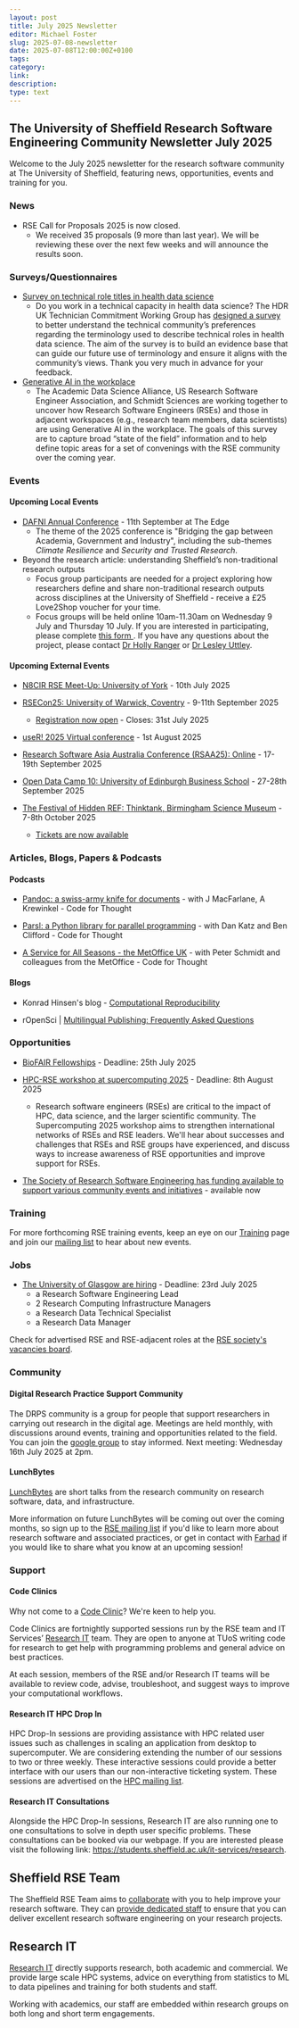 ```yaml
---
layout: post
title: July 2025 Newsletter
editor: Michael Foster
slug: 2025-07-08-newsletter
date: 2025-07-08T12:00:00Z+0100
tags:
category:
link:
description:
type: text
---
```



## The University of Sheffield Research Software Engineering Community Newsletter July 2025

Welcome to the July 2025 newsletter for the research software community at The University of Sheffield, featuring news, opportunities, events and training for you.

### News

- RSE Call for Proposals 2025 is now closed.
    - We received 35 proposals (9 more than last year). We will be reviewing these over the next few weeks and will announce the results soon.

### Surveys/Questionnaires
- [Survey on technical role titles in health data science](https://www.software.ac.uk/news/hdr-uk-launches-survey-about-technical-roles-health-data-science)
  - Do you work in a technical capacity in health data science? The HDR UK Technician Commitment Working Group has [designed a survey](https://www.surveymonkey.com/r/5MT63FM) to better understand the technical community’s preferences regarding the terminology used to describe technical roles in health data science. The aim of the survey is to build an evidence base that can guide our future use of terminology and ensure it aligns with the community’s views. Thank you very much in advance for your feedback.
- [Generative AI in the workplace](https://form.jotform.com/251737608797069)
  - The Academic Data Science Alliance, US Research Software Engineer Association, and Schmidt Sciences are working together to uncover how Research Software Engineers (RSEs) and those in adjacent workspaces (e.g., research team members, data scientists) are using Generative AI in the workplace. The goals of this survey are to capture broad “state of the field” information and to help define topic areas for a set of convenings with the RSE community over the coming year.

### Events

#### Upcoming Local Events
- [DAFNI Annual Conference](https://www.dafni.ac.uk/annual-conference-2025/) - 11th September at The Edge
  - The theme of the 2025 conference is "Bridging the gap between Academia, Government and Industry", including the sub-themes _Climate Resilience_ and _Security and Trusted Research_.
- Beyond the research article: understanding Sheffield’s non-traditional research outputs
  - Focus group participants are needed for a project exploring how researchers define and share non-traditional research outputs across disciplines at the University of Sheffield - receive a £25 Love2Shop voucher for your time.
  - Focus groups will be held online 10am-11.30am on Wednesday 9 July and Thursday 10 July. If you are interested in participating, please complete [this form ](https://forms.gle/8fH6sCWaP7GBEZcf8). If you have any questions about the project, please contact [Dr Holly Ranger](mailto:h.ranger@sheffield.ac.uk) or [Dr Lesley Uttley](mailto:l.uttley@sheffield.ac.uk).


#### Upcoming External Events

- [N8CIR RSE Meet-Up: University of York](https://n8cir.org.uk/) - 10th July 2025

- [RSECon25: University of Warwick, Coventry](https://rsecon25.society-rse.org) - 9-11th September 2025
    - [Registration now open](https://rsecon25.society-rse.org/registration/) - Closes: 31st July 2025

- [useR! 2025 Virtual conference](https://user2025.r-project.org/) - 1st August 2025

- [Research Software Asia Australia Conference (RSAA25): Online](https://rseaa.org/) - 17-19th September 2025

- [Open Data Camp 10: University of Edinburgh Business School](https://www.odcamp.uk/) - 27-28th September 2025

- [The Festival of Hidden REF: Thinktank, Birmingham Science Museum](https://hidden-ref.org/the-festival-of-hidden-ref/) - 7-8th October 2025
    - [Tickets are now available](https://www.eventbrite.com/e/the-festival-of-hidden-ref-tickets-1316006052529?aff=oddtdtcreator)


### Articles, Blogs, Papers & Podcasts

<!-- #### Surveys -->

#### Podcasts

- [Pandoc: a swiss-army knife for documents](https://codeforthought.buzzsprout.com/1326658/episodes/17150221-en-pandoc-a-swiss-army-knife-for-documents-with-j-macfarlane-a-krewinkel) - with J MacFarlane, A Krewinkel - Code for Thought

- [Parsl: a Python library for parallel programming](https://codeforthought.buzzsprout.com/1326658/episodes/17238952-en-parsl-a-python-library-for-parallel-programming-with-dan-katz-and-ben-clifford) - with Dan Katz and Ben Clifford - Code for Thought

- [A Service for All Seasons - the MetOffice UK](https://codeforthought.buzzsprout.com/1326658/episodes/17395352-en-a-service-for-all-seasons-the-metoffice-uk) - with Peter Schmidt and colleagues from the MetOffice - Code for Thought

#### Blogs
- Konrad Hinsen's blog - [Computational Reproducibility](https://blog.khinsen.net/posts/2025/06/20/computational-reproducibility.html)

- rOpenSci | [Multilingual Publishing: Frequently Asked Questions](https://ropensci.org/blog/2025/06/23/translation-faq/)

<!-- #### Papers -->

<!-- #### Research Software Practice -->

<!-- #### Open research -->

### Opportunities
- [BioFAIR Fellowships](https://biofair.uk/biofair-fellowship-programme/) - Deadline: 25th July 2025

- [HPC-RSE workshop at supercomputing 2025](https://us-rse.org/rse-hpc-2025/call/) - Deadline: 8th August 2025
  - Research software engineers (RSEs) are critical to the impact of HPC, data science, and the larger scientific community. The Supercomputing 2025 workshop aims to strengthen international networks of RSEs and RSE leaders. We'll hear about successes and challenges that RSEs and RSE groups have experienced, and discuss ways to increase awareness of RSE opportunities and improve support for RSEs.

- [The Society of Research Software Engineering has funding available to support various community events and initiatives](https://society-rse.org/policy-for-socrse-events-and-initiatives-grant/) - available now

### Training

For more forthcoming RSE training events, keep an eye on our
[Training](https://rse.shef.ac.uk/training/) page and join our [mailing
list](https://groups.google.com/a/sheffield.ac.uk/g/rse-group) to hear about new events.

### Jobs

- [The University of Glasgow are hiring](https://www.gla.ac.uk/explore/jobs/appointments/researchcomputingrecruitment/) - Deadline: 23rd July 2025
  - a Research Software Engineering Lead
  - 2 Research Computing Infrastructure Managers
  - a Research Data Technical Specialist
  - a Research Data Manager


Check for advertised RSE and RSE-adjacent roles at the [RSE society's vacancies board](https://society-rse.org/careers/vacancies/).


### Community

#### Digital Research Practice Support Community

The DRPS community is a group for people that support researchers in carrying out research in the digital age. Meetings are held monthly, with discussions around events, training and opportunities related to the field. You can join the [google group](https://groups.google.com/u/1/a/sheffield.ac.uk/g/digital-research-practice-support-community-group/about) to stay informed.
Next meeting: Wednesday 16th July 2025 at 2pm.

#### LunchBytes

[LunchBytes](https://rse.shef.ac.uk/community/lunch-bytes/) are short talks from the research community on research software, data, and infrastructure.

More information on future LunchBytes will be coming out over the coming months, so sign up to the [RSE mailing list](https://groups.google.com/a/sheffield.ac.uk/g/RSE-group) if you'd like to learn more about research software and associated practices, or get in contact with [Farhad](mailto:farhad.allian@sheffield.ac.uk) if you would like to share what you know at an upcoming session!

### Support

#### Code Clinics

Why not come to a [Code Clinic](https://rse.shef.ac.uk/support/code-clinic/)? We're keen to help you.

Code Clinics are fortnightly supported sessions run by the RSE team and IT Services’ [Research
IT](https://www.sheffield.ac.uk/it-services/research) team. They are open to anyone at TUoS writing code for research to
get help with programming problems and general advice on best practices.

At each session, members of the RSE and/or Research IT teams will be available to review code, advise, troubleshoot, and
suggest ways to improve your computational workflows.

#### Research IT HPC Drop In

HPC Drop-In sessions are providing assistance with HPC related user issues such as challenges in scaling an application
from desktop to supercomputer. We are considering extending the number of our sessions to two or three weekly. These
interactive sessions could provide a better interface with our users than our non-interactive ticketing system. These
sessions are advertised on the [HPC mailing list](https://groups.google.com/u/1/a/sheffield.ac.uk/g/hpc).

#### Research IT Consultations

Alongside the HPC Drop-In sessions, Research IT are also running one to one consultations to solve in depth user
specific problems. These consultations can be booked via our webpage. If you are interested please visit the following
link: <https://students.sheffield.ac.uk/it-services/research>.

## Sheffield RSE Team

The Sheffield RSE Team aims to [collaborate](https://rse.shef.ac.uk/collaboration/) with you to help improve your
research software. They can [provide dedicated staff](https://rse.shef.ac.uk/collaboration/provision/) to ensure that
you can deliver excellent research software engineering on your research projects.

## Research IT

[Research IT](https://students.sheffield.ac.uk/it-services/research) directly supports research, both academic and
commercial.  We provide large scale HPC systems, advice on everything from statistics to ML to data pipelines and
training for both students and staff.

Working with academics, our staff are embedded within research groups on both long and short term engagements.

